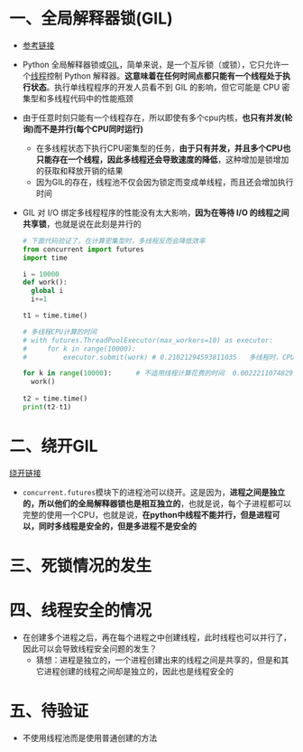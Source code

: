 # 一、全局解释器锁(GIL)

- [参考链接](https://blog.csdn.net/allway2/article/details/118055423?ops_request_misc=%257B%2522request%255Fid%2522%253A%2522165485120416782388049397%2522%252C%2522scm%2522%253A%252220140713.130102334..%2522%257D&request_id=165485120416782388049397&biz_id=0&utm_medium=distribute.pc_search_result.none-task-blog-2~all~sobaiduend~default-1-118055423-null-null.142^v13^pc_search_result_control_group,157^v14^control&utm_term=+%E5%85%A8%E5%B1%80%E8%A7%A3%E9%87%8A%E5%99%A8%E9%94%81&spm=1018.2226.3001.4187)

- Python 全局解释器锁或[GIL](https://wiki.python.org/moin/GlobalInterpreterLock)，简单来说，是一个互斥锁（或锁），它只允许一个[线程](https://realpython.com/intro-to-python-threading/)控制 Python 解释器。**这意味着在任何时间点都只能有一个线程处于执行状态**。执行单线程程序的开发人员看不到 GIL 的影响，但它可能是 CPU 密集型和多线程代码中的性能瓶颈

- 由于任意时刻只能有一个线程存在，所以即使有多个cpu内核，**也只有并发(轮询)而不是并行(每个CPU同时运行)**

  - 在多线程状态下执行CPU密集型的任务，**由于只有并发，并且多个CPU也只能存在一个线程，因此多线程还会导致速度的降低**，这种增加是锁增加的获取和释放开销的结果
  - 因为GIL的存在，线程池不仅会因为锁定而变成单线程，而且还会增加执行时间

- GIL 对 I/O 绑定多线程程序的性能没有太大影响，**因为在等待 I/O 的线程之间共享锁**，也就是说在此刻是并行的

  ```python
  # 下面代码验证了，在计算密集型时，多线程反而会降低效率
  from concurrent import futures
  import time
  
  i = 10000
  def work():
  	global i
  	i+=1
  
  t1 = time.time()
  
  # 多线程CPU计算的时间 																 0.21021294593811035
  # with futures.ThreadPoolExecutor(max_workers=10) as executor:
  # 	for k in range(10000):
  # 		executor.submit(work) # 0.21021294593811035   多线程时，CPU密集型花费的时间
  
  for k in range(10000):      # 不适用线程计算花费的时间  0.0022211074829101562 不使用多线程，反而时间有提升
  	work()
    
  t2 = time.time()
  print(t2-t1) 
  ```

  

# 二、绕开GIL

[绕开链接](https://blog.csdn.net/freeking101/article/details/97395745?ops_request_misc=%257B%2522request%255Fid%2522%253A%2522165485078616781483781858%2522%252C%2522scm%2522%253A%252220140713.130102334.pc%255Fall.%2522%257D&request_id=165485078616781483781858&biz_id=0&utm_medium=distribute.pc_search_result.none-task-blog-2~all~first_rank_ecpm_v1~rank_v31_ecpm-4-97395745-null-null.142^v13^pc_search_result_control_group,157^v14^control&utm_term=python+futures%E6%A8%A1%E5%9D%97%E8%87%AA%E5%B8%A6%E9%94%81%E5%90%97&spm=1018.2226.3001.4187)

- `concurrent.futures`模块下的进程池可以绕开。这是因为，**进程之间是独立的，所以他们的全局解释器锁也是相互独立的**，也就是说，每个子进程都可以完整的使用一个CPU，也就是说，**在python中线程不能并行，但是进程可以，同时多线程是安全的，但是多进程不是安全的**

# 三、死锁情况的发生





# 四、线程安全的情况

- 在创建多个进程之后，再在每个进程之中创建线程，此时线程也可以并行了，因此可以会导致线程安全问题的发生？
  - 猜想：进程是独立的，一个进程创建出来的线程之间是共享的，但是和其它进程创建的线程之间却是独立的，因此也是线程安全的

# 五、待验证

- 不使用线程池而是使用普通创建的方法